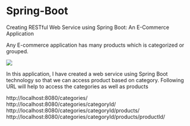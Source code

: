 # Spring-Boot
Creating RESTful Web Service using Spring Boot: An E-Commerce Application

Any E-commerce application has many products which is categorized or grouped.

![](http://mybook.scholarsu.com/wp-content/uploads/2017/01/spring-boot-product-1.png)

In this application, I have created a web service using Spring Boot technology so that we can access product based on category.
Following URL will help to access  the categories as well as products

http://localhost:8080/categories/
http://localhost:8080/categories/categoryId/
http://localhost:8080/categories/categoryId/products/
http://localhost:8080/categories/categoryId/products/productId/
